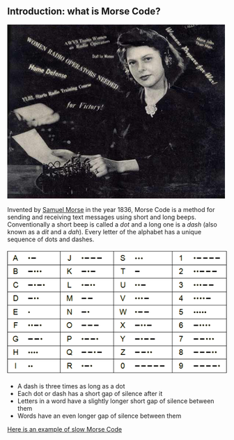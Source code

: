 ## Introduction: what is Morse Code?

![](./images/qst_may_1942.png)

Invented by [Samuel Morse](http://en.wikipedia.org/wiki/Samuel_F._B._Morse) in the year 1836, Morse Code is a method for sending and receiving text messages using short and long beeps. Conventionally a short beep is called a *dot* and a long one is a *dash* (also known as a *dit* and a *dah*). Every letter of the alphabet has a unique sequence of dots and dashes.

![](./images/morse.png)

- A dash is three times as long as a dot
- Each dot or dash has a short gap of silence after it
- Letters in a word have a slightly longer short gap of silence between them
- Words have an even longer gap of silence between them

[Here is an example of slow Morse Code](./sounds/slow_morse.mp3)

